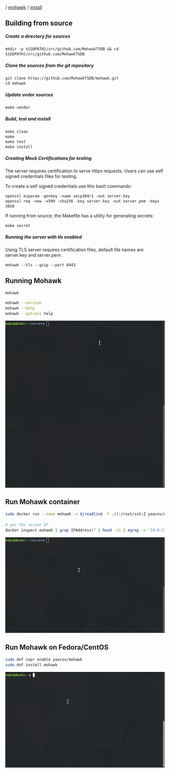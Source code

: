 / [mohawk](/) / [install](/install)

## Building from source

##### Create a directory for sources

```
mkdir -p ${GOPATH}/src/github.com/MohawkTSDB && cd ${GOPATH}/src/github.com/MohawkTSDB
```

##### Clone the sources from the git repository

```
git clone https://github.com/MohawkTSDB/mohawk.git
cd mohawk
```

##### Update vedor sources

```
make vendor
```

##### Build, test and install

```
make clean
make
make test
make install
```

##### Creating Mock Certifications for testing

The server requires certification to serve https requests. Users can use self signed credentials files for testing.

To create a self signed credentials use this bash commands:

```
openssl ecparam -genkey -name secp384r1 -out server.key
openssl req -new -x509 -sha256 -key server.key -out server.pem -days 3650
```

If running from source, the Makefile has a utility for generating secrets:

```
make secret
```

##### Running the server with tls enabled

Using TLS server requires certification files, default file names are server.key and server.pem .

```
mohawk --tls --gzip --port 8443
```

## Running Mohawk

```bash
mohawk
```

```bash
mohawk --version
mohawk --help
mohawk --options help
```

![Mohawk](/images/mohawk-help.gif?raw=true "Mohawk help")

## Run Mohawk container

```bash
sudo docker run --name mohawk -v $(readlink -f ./):/root/ssh:Z yaacov/mohawk:latest

# get the server IP
docker inspect mohawk | grep IPAddress\" | head -n1 | egrep -o '[0-9.]+'
```

![Mohawk](/images/install-docker.gif?raw=true "Mohawk run docker")

## Run Mohawk on Fedora/CentOS

```bash
sudo dnf copr enable yaacov/mohawk
sudo dnf install mohawk
```

![Mohawk](/images/install-copr.gif?raw=true "Mohawk install rpm")

